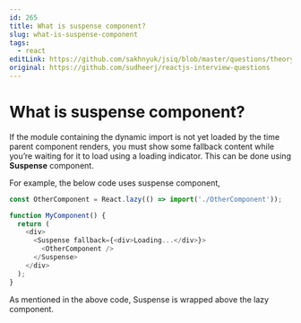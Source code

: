 ```yaml
---
id: 265
title: What is suspense component?
slug: what-is-suspense-component
tags:
  - react
editLink: https://github.com/sakhnyuk/jsiq/blob/master/questions/theory/react/265.md
original: https://github.com/sudheerj/reactjs-interview-questions
---
```


# What is suspense component?

If the module containing the dynamic import is not yet loaded by the time parent component renders, you must show some fallback content while you’re waiting for it to load using a loading indicator. This can be done using **Suspense** component.

For example, the below code uses suspense component,

```javascript
const OtherComponent = React.lazy(() => import('./OtherComponent'));

function MyComponent() {
  return (
    <div>
      <Suspense fallback={<div>Loading...</div>}>
        <OtherComponent />
      </Suspense>
    </div>
  );
}
```

As mentioned in the above code, Suspense is wrapped above the lazy component.